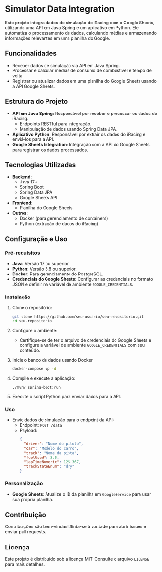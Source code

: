 # Simulator Data Integration

Este projeto integra dados de simulação do iRacing com o Google Sheets, utilizando uma API em Java Spring e um aplicativo em Python. Ele automatiza o processamento de dados, calculando médias e armazenando informações relevantes em uma planilha do Google.

## Funcionalidades

- Receber dados de simulação via API em Java Spring.
- Processar e calcular médias de consumo de combustível e tempo de volta.
- Registrar ou atualizar dados em uma planilha do Google Sheets usando a API Google Sheets.

## Estrutura do Projeto

- **API em Java Spring**: Responsável por receber e processar os dados do iRacing.
  - Endpoints RESTful para integração.
  - Manipulação de dados usando Spring Data JPA.
- **Aplicativo Python**: Responsável por extrair os dados do iRacing e enviá-los para a API.
- **Google Sheets Integration**: Integração com a API do Google Sheets para registrar os dados processados.

## Tecnologias Utilizadas

- **Backend**:
  - Java 17+
  - Spring Boot
  - Spring Data JPA
  - Google Sheets API
- **Frontend**:
  - Planilha do Google Sheets
- **Outros**:
  - Docker (para gerenciamento de containers)
  - Python (extração de dados do iRacing)

## Configuração e Uso

### Pré-requisitos

- **Java**: Versão 17 ou superior.
- **Python**: Versão 3.8 ou superior.
- **Docker**: Para gerenciamento do PostgreSQL.
- **Credenciais do Google Sheets**: Configurar as credenciais no formato JSON e definir na variável de ambiente `GOOGLE_CREDENTIALS`.

### Instalação

1. Clone o repositório:
   ```bash
   git clone https://github.com/seu-usuario/seu-repositorio.git
   cd seu-repositorio
   ```

2. Configure o ambiente:
   - Certifique-se de ter o arquivo de credenciais do Google Sheets e configure a variável de ambiente `GOOGLE_CREDENTIALS` com seu conteúdo.

3. Inicie o banco de dados usando Docker:
   ```bash
   docker-compose up -d
   ```

4. Compile e execute a aplicação:
   ```bash
   ./mvnw spring-boot:run
   ```

5. Execute o script Python para enviar dados para a API.

### Uso

- Envie dados de simulação para o endpoint da API:
  - Endpoint: `POST /data`
  - Payload:
    ```json
    {
      "driver": "Nome do piloto",
      "car": "Modelo do carro",
      "track": "Nome da pista",
      "fuelUsed": 3.5,
      "lapTimeNumeric": 125.367,
      "trackStateEnum": "dry"
    }
    ```

### Personalização

- **Google Sheets**: Atualize o ID da planilha em `GoogleService` para usar sua própria planilha.

## Contribuição

Contribuições são bem-vindas! Sinta-se à vontade para abrir issues e enviar pull requests.

## Licença

Este projeto é distribuído sob a licença MIT. Consulte o arquivo `LICENSE` para mais detalhes.
```
